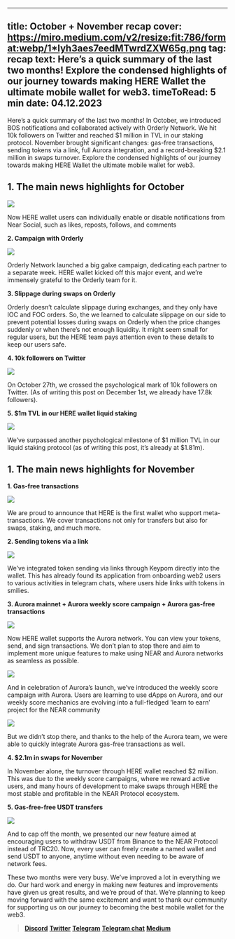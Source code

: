 -----
title: October + November recap
cover: https://miro.medium.com/v2/resize:fit:786/format:webp/1*Iyh3aes7eedMTwrdZXW65g.png
tag: recap
text: Here’s a quick summary of the last two months! Explore the condensed highlights of our journey towards making HERE Wallet the ultimate mobile wallet for web3.
timeToRead: 5 min
date: 04.12.2023
-----

Here’s a quick summary of the last two months! In October, we introduced BOS notifications and collaborated actively with Orderly Network. We hit 10k followers on Twitter and reached $1 million in TVL in our staking protocol. November brought significant changes: gas-free transactions, sending tokens via a link, full Aurora integration, and a record-breaking $2.1 million in swaps turnover. Explore the condensed highlights of our journey towards making HERE Wallet the ultimate mobile wallet for web3.

## 1. The main news highlights for October

![](https://miro.medium.com/v2/resize:fit:720/format:webp/1*ctBBjkNvQGDhZM_B987DCw.jpeg)

Now HERE wallet users can individually enable or disable notifications from Near Social, such as likes, reposts, follows, and comments

**2. Campaign with Orderly**

![](https://miro.medium.com/v2/resize:fit:720/format:webp/1*yILJIs8CBhnlOlCEASkj1g.jpeg)

Orderly Network launched a big galxe campaign, dedicating each partner to a separate week. HERE wallet kicked off this major event, and we’re immensely grateful to the Orderly team for it.

**3. Slippage during swaps on Orderly**

Orderly doesn’t calculate slippage during exchanges, and they only have IOC and FOC orders. So, the we learned to calculate slippage on our side to prevent potential losses during swaps on Orderly when the price changes suddenly or when there’s not enough liquidity. It might seem small for regular users, but the HERE team pays attention even to these details to keep our users safe.

**4. 10k followers on Twitter**

![](https://miro.medium.com/v2/resize:fit:720/format:webp/1*87zsBtYiM3Y65KJSDw2egg.jpeg)

On October 27th, we crossed the psychological mark of 10k followers on Twitter. (As of writing this post on December 1st, we already have 17.8k followers).

**5. $1m TVL in our HERE wallet liquid staking**

![](https://miro.medium.com/v2/resize:fit:720/format:webp/1*wj2G3MpiHdvTGTnlsneaDw.png)

We’ve surpassed another psychological milestone of $1 million TVL in our liquid staking protocol (as of writing this post, it’s already at $1.81m).

## 1. The main news highlights for November

**1. Gas-free transactions**

![](https://miro.medium.com/v2/resize:fit:720/format:webp/1*YTOnSRTqgE6ctCTx1tu7Lw.jpeg)

We are proud to announce that HERE is the first wallet who support meta-transactions. We cover transactions not only for transfers but also for swaps, staking, and much more.

**2. Sending tokens via a link**

![](https://miro.medium.com/v2/resize:fit:720/format:webp/1*vFpSehn66PRTGAxq4h8dIw.jpeg)

We’ve integrated token sending via links through Keypom directly into the wallet. This has already found its application from onboarding web2 users to various activities in telegram chats, where users hide links with tokens in smilies.

**3. Aurora mainnet + Aurora weekly score campaign + Aurora gas-free transactions**

![](https://miro.medium.com/v2/resize:fit:720/format:webp/1*nQLcW3G2O2HoBl_EygBafw.jpeg)

Now HERE wallet supports the Aurora network. You can view your tokens, send, and sign transactions. We don’t plan to stop there and aim to implement more unique features to make using NEAR and Aurora networks as seamless as possible.

![](https://miro.medium.com/v2/resize:fit:720/format:webp/1*Wc8whpxFCrb9EE3f_Os0ag.jpeg)

And in celebration of Aurora’s launch, we’ve introduced the weekly score campaign with Aurora. Users are learning to use dApps on Aurora, and our weekly score mechanics are evolving into a full-fledged ‘learn to earn’ project for the NEAR community

![](https://miro.medium.com/v2/resize:fit:720/format:webp/1*MdsiSWgNW9x4Z2Q-11I4vg.jpeg)

But we didn’t stop there, and thanks to the help of the Aurora team, we were able to quickly integrate Aurora gas-free transactions as well.

**4. $2.1m in swaps for November**

In November alone, the turnover through HERE wallet reached $2 million. This was due to the weekly score campaigns, where we reward active users, and many hours of development to make swaps through HERE the most stable and profitable in the NEAR Protocol ecosystem.

**5. Gas-free-free USDT transfers**

![](https://miro.medium.com/v2/resize:fit:720/format:webp/1*UCjjNu3FOPyQPMAN0gBO7g.jpeg)

And to cap off the month, we presented our new feature aimed at encouraging users to withdraw USDT from Binance to the NEAR Protocol instead of TRC20. Now, every user can freely create a named wallet and send USDT to anyone, anytime without even needing to be aware of network fees.

These two months were very busy. We’ve improved a lot in everything we do. Our hard work and energy in making new features and improvements have given us great results, and we’re proud of that. We’re planning to keep moving forward with the same excitement and want to thank our community for supporting us on our journey to becoming the best mobile wallet for the web3.


> [**Discord**](https://discord.gg/AfB5cvtFXH)
> [**Twitter**](https://twitter.com/here_wallet)
> [**Telegram**](https://t.me/herewallet)
> [**Telegram chat**](https://t.me/herewalletchat)
> [**Medium**](https://medium.com/@nearhere)
